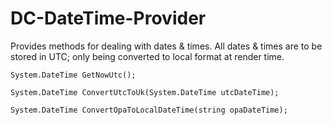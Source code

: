 # DC-DateTime-Provider

Provides methods for dealing with dates & times. All dates & times are to be stored in UTC; only being converted to local format at render time.

```
System.DateTime GetNowUtc();

System.DateTime ConvertUtcToUk(System.DateTime utcDateTime);

System.DateTime ConvertOpaToLocalDateTime(string opaDateTime);
```